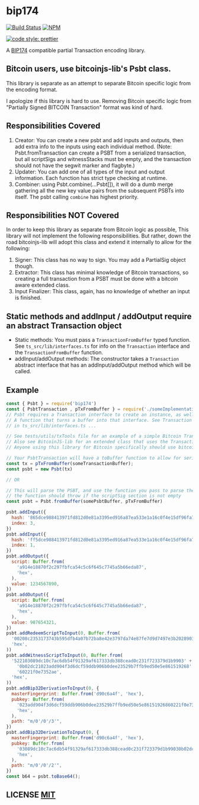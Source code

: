 # bip174
[![Build Status](https://github.com/bitcoinjs/bip174/actions/workflows/main_ci.yml/badge.svg)](https://github.com/bitcoinjs/bip174/actions/workflows/main_ci.yml)
[![NPM](https://img.shields.io/npm/v/bip174.svg)](https://www.npmjs.org/package/bip174)

[![code style: prettier](https://img.shields.io/badge/code_style-prettier-ff69b4.svg?style=flat-square)](https://github.com/prettier/prettier)

A [BIP174](https://github.com/bitcoin/bips/blob/master/bip-0174.mediawiki) compatible partial Transaction encoding library.

## Bitcoin users, use bitcoinjs-lib's Psbt class.

This library is separate as an attempt to separate Bitcoin specific logic from the encoding format.

I apologize if this library is hard to use. Removing Bitcoin specific logic from "Partially Signed BITCOIN Transaction" format was kind of hard.

## Responsibilities Covered

1. Creator: You can create a new psbt and add inputs and outputs, then add extra info to the inputs using each individual method.
  (Note: Psbt.fromTransaction can create a PSBT from a serialized transaction, but all scriptSigs and witnessStacks must be empty,
    and the transaction should not have the segwit marker and flagbyte.)
2. Updater: You can add one of all types of the input and output information. Each function has strict type checking at runtime.
3. Combiner: using Psbt.combine(...Psbt[]), it will do a dumb merge gathering all the new key value pairs from the subsequent PSBTs into itself. The psbt calling `combine` has highest priority.

## Responsibilities NOT Covered

In order to keep this library as separate from Bitcoin logic as possible, This library will not implement the following responsibilities. But rather, down the road bitcoinjs-lib will adopt this class and extend it internally to allow for the following:

1. Signer: This class has no way to sign. You may add a PartialSig object though.
2. Extractor: This class has minimal knowledge of Bitcoin transactions, so creating a full transaction from a PSBT must be done with a bitcoin aware extended class.
3. Input Finalizer: This class, again, has no knowledge of whether an input is finished.

## Static methods and addInput / addOutput require an abstract Transaction object

* Static methods: You must pass a `TransactionFromBuffer` typed function. See `ts_src/lib/interfaces.ts` for info on the `Transaction` interface and the `TransactionFromBuffer` function.
* addInput/addOutput methods: The constructor takes a `Transaction` abstract interface that has an addInput/addOutput method which will be called.

## Example
```javascript
const { Psbt } = require('bip174')
const { PsbtTransaction , pTxFromBuffer } = require('./someImplementation')
// Psbt requires a Transaction interface to create an instance, as well as
// A function that turns a buffer into that interface. See Transaction and TransactionFromBuffer
// in ts_src/lib/interfaces.ts ...

// See tests/utils/txTools file for an example of a simple Bitcoin Transaction.
// Also see BitcoinJS-lib for an extended class that uses the Transaction class internally.
// Anyone using this library for Bitcoin specifically should use bitcoinjs-lib

// Your PsbtTransaction will have a toBuffer function to allow for serialization
const tx = pTxFromBuffer(someTransactionBuffer);
const psbt = new Psbt(tx)

// OR

// This will parse the PSBT, and use the function you pass to parse the Transaction part
// the function should throw if the scriptSig section is not empty
const psbt = Psbt.fromBuffer(somePsbtBuffer, pTxFromBuffer)

psbt.addInput({
  hash: '865dce988413971fd812d0e81a3395ed916a87ea533e1a16c0f4e15df96fa7d4',
  index: 3,
})
psbt.addInput({
  hash: 'ff5dce988413971fd812d0e81a3395ed916a87ea533e1a16c0f4e15df96fa7d4',
  index: 1,
})
psbt.addOutput({
  script: Buffer.from(
    'a914e18870f2c297fbfca54c5c6f645c7745a5b66eda87',
    'hex',
  ),
  value: 1234567890,
})
psbt.addOutput({
  script: Buffer.from(
    'a914e18870f2c297fbfca54c5c6f645c7745a5b66eda87',
    'hex',
  ),
  value: 987654321,
})
psbt.addRedeemScriptToInput(0, Buffer.from(
  '00208c2353173743b595dfb4a07b72ba8e42e3797da74e87fe7d9d7497e3b2028903',
  'hex',
))
psbt.addWitnessScriptToInput(0, Buffer.from(
  '522103089dc10c7ac6db54f91329af617333db388cead0c231f723379d1b9903' +
    '0b02dc21023add904f3d6dcf59ddb906b0dee23529b7ffb9ed50e5e861519268' +
    '60221f0e7352ae',
  'hex',
))
psbt.addBip32DerivationToInput(0, {
  masterFingerprint: Buffer.from('d90c6a4f', 'hex'),
  pubkey: Buffer.from(
    '023add904f3d6dcf59ddb906b0dee23529b7ffb9ed50e5e86151926860221f0e73',
    'hex',
  ),
  path: "m/0'/0'/3'",
})
psbt.addBip32DerivationToInput(0, {
  masterFingerprint: Buffer.from('d90c6a4f', 'hex'),
  pubkey: Buffer.from(
    '03089dc10c7ac6db54f91329af617333db388cead0c231f723379d1b99030b02dc',
    'hex',
  ),
  path: "m/0'/0'/2'",
})
const b64 = psbt.toBase64();
```

## LICENSE [MIT](LICENSE)
